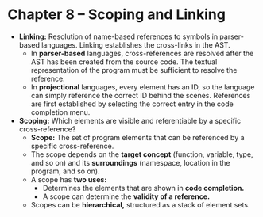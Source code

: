 # Chapter 8 – Scoping and Linking

- **Linking:** Resolution of name-based references to symbols in parser-based languages. Linking establishes the cross-links in the AST.
  - In **parser-based** languages, cross-references are resolved after the AST has been created from the source code. The textual representation of the program must be sufficient to resolve the reference.
  - In **projectional** languages, every element has an ID, so the language can simply reference the correct ID behind the scenes. References are first established by selecting the correct entry in the code completion menu.
- **Scoping:** Which elements are visible and referentiable by a specific cross-reference?
  - **Scope:** The set of program elements that can be referenced by a specific cross-reference.
  - The scope depends on the **target concept** (function, variable, type, and so on) and its **surroundings** (namespace, location in the program, and so on).
  - A scope has **two uses:**
    - Determines the elements that are shown in **code completion.**
    - A scope can determine the **validity of a reference.**
  - Scopes can be **hierarchical,** structured as a stack of element sets.



